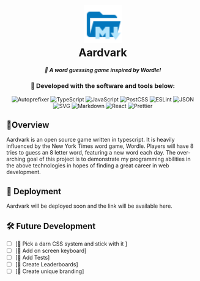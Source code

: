 
<div align="center">
<h1 align="center">
<img src="https://raw.githubusercontent.com/PKief/vscode-material-icon-theme/ec559a9f6bfd399b82bb44393651661b08aaf7ba/icons/folder-markdown-open.svg" width="100" />
<br>
Aardvark
</h1>
<h5 align="center">📍 A word guessing game inspired by Wordle!</h3>

<h3 align="center">🚀 Developed with the software and tools below:</h3>
<p align="center">

<img src="https://img.shields.io/badge/Autoprefixer-DD3735.svg?style=for-the-badge&logo=Autoprefixer&logoColor=white" alt="Autoprefixer" />
<img src="https://img.shields.io/badge/TypeScript-3178C6.svg?style=for-the-badge&logo=TypeScript&logoColor=white" alt="TypeScript" />
<img src="https://img.shields.io/badge/JavaScript-F7DF1E.svg?style=for-the-badge&logo=JavaScript&logoColor=black" alt="JavaScript" />
<img src="https://img.shields.io/badge/PostCSS-DD3A0A.svg?style=for-the-badge&logo=PostCSS&logoColor=white" alt="PostCSS" />
<img src="https://img.shields.io/badge/ESLint-4B32C3.svg?style=for-the-badge&logo=ESLint&logoColor=white" alt="ESLint" />

<img src="https://img.shields.io/badge/JSON-000000.svg?style=for-the-badge&logo=JSON&logoColor=white" alt="JSON" />
<img src="https://img.shields.io/badge/SVG-FFB13B.svg?style=for-the-badge&logo=SVG&logoColor=black" alt="SVG" />
<img src="https://img.shields.io/badge/Markdown-000000.svg?style=for-the-badge&logo=Markdown&logoColor=white" alt="Markdown" />
<img src="https://img.shields.io/badge/React-61DAFB.svg?style=for-the-badge&logo=React&logoColor=black" alt="React" />
<img src="https://img.shields.io/badge/Prettier-F7B93E.svg?style=for-the-badge&logo=Prettier&logoColor=black" alt="Prettier" />
</p>

</div>

## 📍Overview

Aardvark is an open source game written in typescript. It is heavily influenced by the New York Times word game, Wordle. Players will have 8 tries to guess an 8 letter word, featuring a new word each day. The over-arching goal of this project is to demonstrate my programming abilities in the above technologies in hopes of finding a great career in web development.

## 🚀 Deployment 

Aardvark will be deployed soon and the link will be available here.


## 🛠 Future Development
- [ ] [📌  Pick a darn CSS system and stick with it ]
- [ ] [📌  Add on screen keyboard]
- [ ] [📌  Add Tests]
- [ ] [📌  Create Leaderboards]
- [ ] [📌  Create unique branding]
